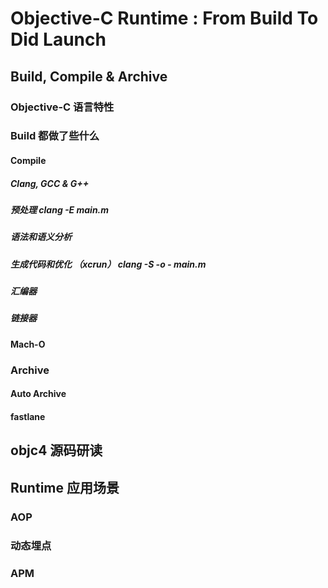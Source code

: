 #  Objective-C Runtime : From Build To Did Launch
## Build, Compile & Archive
### Objective-C 语言特性
### Build 都做了些什么
#### Compile
##### Clang, GCC & G\++
##### 预处理 clang -E main.m
##### 语法和语义分析
##### 生成代码和优化 （xcrun） clang -S -o - main.m
##### 汇编器
##### 链接器
#### Mach-O
### Archive
#### Auto Archive
#### fastlane
## objc4 源码研读
## Runtime 应用场景
### AOP
### 动态埋点
### APM
